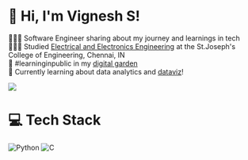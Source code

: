 <!-- Level 3: Add custom code -->

# 👋 Hi, I'm Vignesh S!
👩🏻‍💻 Software Engineer sharing about my journey and learnings in tech<br/>
👩🏻‍🎓 Studied [Electrical and Electronics Engineering](https://youtu.be/Dd_4zfmY-aA?si=3NnnJ-j5ls7johlv) at the St.Joseph's College of Engineering, Chennai, IN<br/>
🌷 #learninginpublic in my [digital garden](https://magdelinehuang.com/)<br/>
💭 Currently learning about data analytics and [dataviz](https://pudding.cool/2018/08/pockets/)!<br/>

<!-- GitHub stats from https://github.com/anuraghazra/github-readme-stats -->
![](https://github-readme-stats.vercel.app/api?username=xsol05&theme=radical&hide_border=false&include_all_commits=true&count_private=true)<br/>

# 💻 Tech Stack
<!-- Badges from https://github.com/Ileriayo/markdown-badges -->
![Python](https://img.shields.io/badge/python-3670A0?style=for-the-badge&logo=python&logoColor=ffdd54)
![C](https://img.shields.io/badge/c-%2300599C.svg?style=for-the-badge&logo=c&logoColor=white)<br/>
